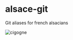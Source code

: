 # alsace-git
Git aliases for french alsacians

![cigogne](http://upload.wikimedia.org/wikipedia/commons/thumb/c/c6/Stork_(Palic,_Serbia).jpg/290px-Stork_(Palic,_Serbia).jpg)
